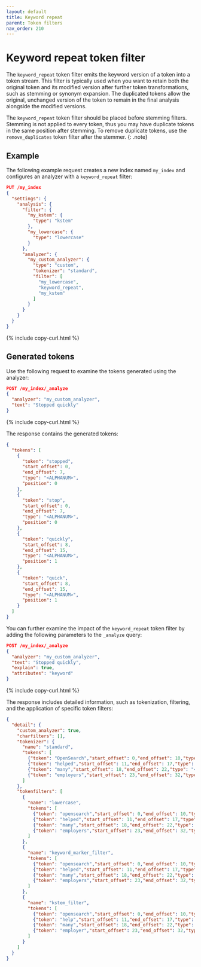 ```yaml
---
layout: default
title: Keyword repeat
parent: Token filters
nav_order: 210
---
```


# Keyword repeat token filter

The `keyword_repeat` token filter emits the keyword version of a token into a token stream. This filter is typically used when you want to retain both the original token and its modified version after further token transformations, such as stemming or synonym expansion. The duplicated tokens allow the original, unchanged version of the token to remain in the final analysis alongside the modified versions.

The `keyword_repeat` token filter should be placed before stemming filters. Stemming is not applied to every token, thus you may have duplicate tokens in the same position after stemming. To remove duplicate tokens, use the `remove_duplicates` token filter after the stemmer.
{: .note} 


## Example

The following example request creates a new index named `my_index` and configures an analyzer with a `keyword_repeat` filter:

```json
PUT /my_index
{
  "settings": {
    "analysis": {
      "filter": {
        "my_kstem": {
          "type": "kstem"
        },
        "my_lowercase": {
          "type": "lowercase"
        }
      },
      "analyzer": {
        "my_custom_analyzer": {
          "type": "custom",
          "tokenizer": "standard",
          "filter": [
            "my_lowercase",
            "keyword_repeat",
            "my_kstem"
          ]
        }
      }
    }
  }
}
```
{% include copy-curl.html %}

## Generated tokens

Use the following request to examine the tokens generated using the analyzer:

```json
POST /my_index/_analyze
{
  "analyzer": "my_custom_analyzer",
  "text": "Stopped quickly"
}
```
{% include copy-curl.html %}

The response contains the generated tokens:

```json
{
  "tokens": [
    {
      "token": "stopped",
      "start_offset": 0,
      "end_offset": 7,
      "type": "<ALPHANUM>",
      "position": 0
    },
    {
      "token": "stop",
      "start_offset": 0,
      "end_offset": 7,
      "type": "<ALPHANUM>",
      "position": 0
    },
    {
      "token": "quickly",
      "start_offset": 8,
      "end_offset": 15,
      "type": "<ALPHANUM>",
      "position": 1
    },
    {
      "token": "quick",
      "start_offset": 8,
      "end_offset": 15,
      "type": "<ALPHANUM>",
      "position": 1
    }
  ]
}
```

You can further examine the impact of the `keyword_repeat` token filter by adding the following parameters to the `_analyze` query:

```json
POST /my_index/_analyze
{
  "analyzer": "my_custom_analyzer",
  "text": "Stopped quickly",
  "explain": true,
  "attributes": "keyword"
}
```
{% include copy-curl.html %}

The response includes detailed information, such as tokenization, filtering, and the application of specific token filters:

```json
{
  "detail": {
    "custom_analyzer": true,
    "charfilters": [],
    "tokenizer": {
      "name": "standard",
      "tokens": [
        {"token": "OpenSearch","start_offset": 0,"end_offset": 10,"type": "<ALPHANUM>","position": 0},
        {"token": "helped","start_offset": 11,"end_offset": 17,"type": "<ALPHANUM>","position": 1},
        {"token": "many","start_offset": 18,"end_offset": 22,"type": "<ALPHANUM>","position": 2},
        {"token": "employers","start_offset": 23,"end_offset": 32,"type": "<ALPHANUM>","position": 3}
      ]
    },
    "tokenfilters": [
      {
        "name": "lowercase",
        "tokens": [
          {"token": "opensearch","start_offset": 0,"end_offset": 10,"type": "<ALPHANUM>","position": 0},
          {"token": "helped","start_offset": 11,"end_offset": 17,"type": "<ALPHANUM>","position": 1},
          {"token": "many","start_offset": 18,"end_offset": 22,"type": "<ALPHANUM>","position": 2},
          {"token": "employers","start_offset": 23,"end_offset": 32,"type": "<ALPHANUM>","position": 3}
        ]
      },
      {
        "name": "keyword_marker_filter",
        "tokens": [
          {"token": "opensearch","start_offset": 0,"end_offset": 10,"type": "<ALPHANUM>","position": 0,"keyword": true},
          {"token": "helped","start_offset": 11,"end_offset": 17,"type": "<ALPHANUM>","position": 1,"keyword": false},
          {"token": "many","start_offset": 18,"end_offset": 22,"type": "<ALPHANUM>","position": 2,"keyword": false},
          {"token": "employers","start_offset": 23,"end_offset": 32,"type": "<ALPHANUM>","position": 3,"keyword": false}
        ]
      },
      {
        "name": "kstem_filter",
        "tokens": [
          {"token": "opensearch","start_offset": 0,"end_offset": 10,"type": "<ALPHANUM>","position": 0,"keyword": true},
          {"token": "help","start_offset": 11,"end_offset": 17,"type": "<ALPHANUM>","position": 1,"keyword": false},
          {"token": "many","start_offset": 18,"end_offset": 22,"type": "<ALPHANUM>","position": 2,"keyword": false},
          {"token": "employer","start_offset": 23,"end_offset": 32,"type": "<ALPHANUM>","position": 3,"keyword": false}
        ]
      }
    ]
  }
}
```